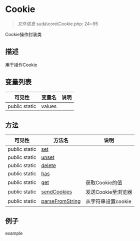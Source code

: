 #  Cookie 

> *文件信息* suda\core\Cookie.php: 24~95

Cookie操作封装类

## 描述

用于操作Cookie





## 变量列表
| 可见性 |  变量名   | 说明 |
|--------|----|------|
| public static  | values | | 



## 方法


| 可见性 | 方法名 | 说明 |
|--------|-------|------|
| public static|[set](Cookie/set.md) |  |
| public static|[unset](Cookie/unset.md) |  |
| public static|[delete](Cookie/delete.md) |  |
| public static|[has](Cookie/has.md) |  |
| public static|[get](Cookie/get.md) | 获取Cookie的值 |
| public static|[sendCookies](Cookie/sendCookies.md) | 发送Cookie至浏览器 |
| public static|[parseFromString](Cookie/parseFromString.md) | 从字符串设置cookie |



## 例子

example
